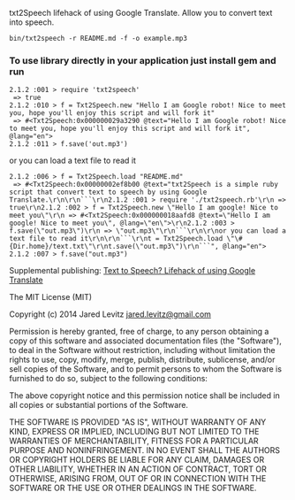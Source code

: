 txt2Speech lifehack of using Google Translate. Allow you to convert text into speech.

```
bin/txt2speech -r README.md -f -o example.mp3
```

### To use library directly in your application just install gem and run 

```
2.1.2 :001 > require 'txt2speech'
 => true
2.1.2 :010 > f = Txt2Speech.new "Hello I am Google robot! Nice to meet you, hope you'll enjoy this script and will fork it"
 => #<Txt2Speech:0x000000029a3290 @text="Hello I am Google robot! Nice to meet you, hope you'll enjoy this script and will fork it", @lang="en">
2.1.2 :011 > f.save('out.mp3')
```

or you can load a text file to read it

```
2.1.2 :006 > f = Txt2Speech.load "README.md"
 => #<Txt2Speech:0x00000002ef8b00 @text="txt2Speech is a simple ruby script that convert text to speech by using Google Translate.\r\n\r\n```\r\n2.1.2 :001 > require './txt2speech.rb'\r\n => true\r\n2.1.2 :002 > f = Txt2Speech.new \"Hello I am google! Nice to meet you\"\r\n => #<Txt2Speech:0x000000018aafd8 @text=\"Hello I am google! Nice to meet you\", @lang=\"en\">\r\n2.1.2 :003 > f.save(\"out.mp3\")\r\n => \"out.mp3\"\r\n```\r\n\r\nor you can load a text file to read it\r\n\r\n```\r\nt = Txt2Speech.load \"\#{Dir.home}/text.txt\"\r\nt.save(\"out.mp3\")\r\n```", @lang="en">
2.1.2 :007 > f.save("out.mp3")
```

Supplemental publishing:
[Text to Speech? Lifehack of using Google Translate](http://jaredlevitz.com/post/105204717375/text-to-speech-lifehack-of-using-google-translate)

The MIT License (MIT)

Copyright (c) 2014 Jared Levitz <jared.levitz@gmail.com>

Permission is hereby granted, free of charge, to any person obtaining a copy
of this software and associated documentation files (the "Software"), to deal
in the Software without restriction, including without limitation the rights
to use, copy, modify, merge, publish, distribute, sublicense, and/or sell
copies of the Software, and to permit persons to whom the Software is
furnished to do so, subject to the following conditions:

The above copyright notice and this permission notice shall be included in
all copies or substantial portions of the Software.

THE SOFTWARE IS PROVIDED "AS IS", WITHOUT WARRANTY OF ANY KIND, EXPRESS OR
IMPLIED, INCLUDING BUT NOT LIMITED TO THE WARRANTIES OF MERCHANTABILITY,
FITNESS FOR A PARTICULAR PURPOSE AND NONINFRINGEMENT. IN NO EVENT SHALL THE
AUTHORS OR COPYRIGHT HOLDERS BE LIABLE FOR ANY CLAIM, DAMAGES OR OTHER
LIABILITY, WHETHER IN AN ACTION OF CONTRACT, TORT OR OTHERWISE, ARISING FROM,
OUT OF OR IN CONNECTION WITH THE SOFTWARE OR THE USE OR OTHER DEALINGS IN
THE SOFTWARE.